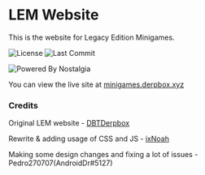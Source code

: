 # LEM Website

This is the website for Legacy Edition Minigames.

![License](https://img.shields.io/github/license/DBTDerpbox/LEM-Website?style=for-the-badge) ![Last Commit](https://img.shields.io/github/last-commit/dbtderpbox/LEM-Website?style=for-the-badge)

![Powered By Nostalgia](https://img.shields.io/badge/Powered_by-Nostalgia-e49454?style=for-the-badge)

You can view the live site at [minigames.derpbox.xyz](http://minigames.derpbox.xyz/)

### Credits

Original LEM website - [DBTDerpbox](https://github.com/DBTDerpbox)

Rewrite & adding usage of CSS and JS - [ixNoah](https://github.com/NoahTheNerd)

Making some design changes and fixing a lot of issues - Pedro270707(AndroidDr#5127)
